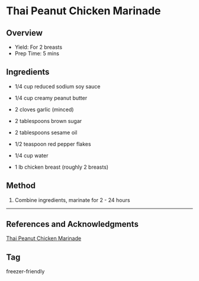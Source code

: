 # Thai Peanut Chicken Marinade

## Overview

- Yield: For 2 breasts
- Prep Time: 5 mins

## Ingredients

- 1/4 cup reduced sodium soy sauce

- 1/4 cup creamy peanut butter

- 2 cloves garlic (minced)

- 2 tablespoons brown sugar

- 2 tablespoons sesame oil

- 1/2 teaspoon red pepper flakes

- 1/4 cup water

- 1 lb chicken breast (roughly 2 breasts)

## Method

1. Combine ingredients, marinate for 2 - 24 hours
---

## References and Acknowledgments

[Thai Peanut Chicken Marinade](https://sweetpeasandsaffron.com/freezer-friendly-chicken-breast-marinade/)

## Tag
freezer-friendly
